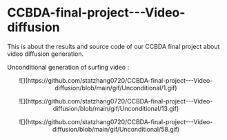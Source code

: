 # CCBDA-final-project---Video-diffusion
This is about the results and source code of our CCBDA final project about video diffusion generation.

Unconditional generation of surfing video :
<p align="center">
![](https://github.com/statzhang0720/CCBDA-final-project---Video-diffusion/blob/main/gif/Unconditional/1.gif)
</p>
<p align="center">
![](https://github.com/statzhang0720/CCBDA-final-project---Video-diffusion/blob/main/gif/Unconditional/13.gif)
</p>
<p align="center">
![](https://github.com/statzhang0720/CCBDA-final-project---Video-diffusion/blob/main/gif/Unconditional/58.gif)
</p>

